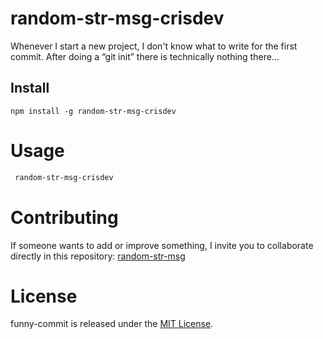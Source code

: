 # random-str-msg-crisdev

Whenever I start a new project, I don't know what to write for the first commit. After doing a “git init” there is technically nothing there...

## Install

```npm
npm install -g random-str-msg-crisdev
```

# Usage

```bash
 random-str-msg-crisdev
```

# Contributing

If someone wants to add or improve something, I invite you to collaborate directly in this repository: [random-str-msg](https://github.com/crisDB4/random-str-msg-crisdev)

# License

funny-commit is released under the [MIT License](https://opensource.org/licenses/MIT).

